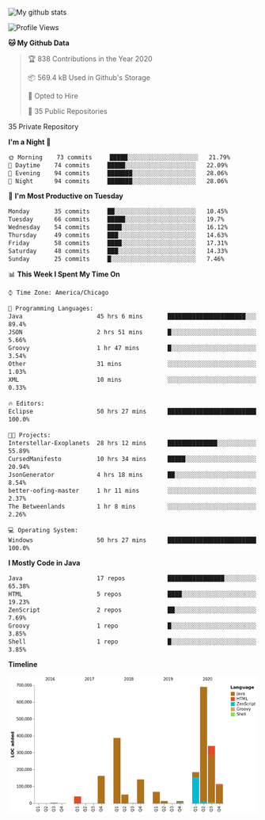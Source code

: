 ![My github stats](https://github-readme-stats.vercel.app/api?username=romvoid95&theme=gruvbox&include_all_commits=true&show_icons=true")

<!--START_SECTION:waka-->
![Profile Views](http://img.shields.io/badge/Profile%20Views-1-blue)

**🐱 My Github Data** 

> 🏆 838 Contributions in the Year 2020
 > 
> 📦 569.4 kB Used in Github's Storage 
 > 
> 💼 Opted to Hire
 > 
> 📜 35 Public Repositories 
 > 
35 Private Repository 
 > 
**I'm a Night 🦉** 

```text
🌞 Morning    73 commits     █████░░░░░░░░░░░░░░░░░░░░   21.79% 
🌆 Daytime    74 commits     █████░░░░░░░░░░░░░░░░░░░░   22.09% 
🌃 Evening    94 commits     ███████░░░░░░░░░░░░░░░░░░   28.06% 
🌙 Night      94 commits     ███████░░░░░░░░░░░░░░░░░░   28.06%

```
📅 **I'm Most Productive on Tuesday** 

```text
Monday       35 commits     ██░░░░░░░░░░░░░░░░░░░░░░░   10.45% 
Tuesday      66 commits     █████░░░░░░░░░░░░░░░░░░░░   19.7% 
Wednesday    54 commits     ████░░░░░░░░░░░░░░░░░░░░░   16.12% 
Thursday     49 commits     ███░░░░░░░░░░░░░░░░░░░░░░   14.63% 
Friday       58 commits     ████░░░░░░░░░░░░░░░░░░░░░   17.31% 
Saturday     48 commits     ███░░░░░░░░░░░░░░░░░░░░░░   14.33% 
Sunday       25 commits     █░░░░░░░░░░░░░░░░░░░░░░░░   7.46%

```


📊 **This Week I Spent My Time On** 

```text
⌚︎ Time Zone: America/Chicago

💬 Programming Languages: 
Java                     45 hrs 6 mins       ██████████████████████░░░   89.4% 
JSON                     2 hrs 51 mins       █░░░░░░░░░░░░░░░░░░░░░░░░   5.66% 
Groovy                   1 hr 47 mins        █░░░░░░░░░░░░░░░░░░░░░░░░   3.54% 
Other                    31 mins             ░░░░░░░░░░░░░░░░░░░░░░░░░   1.03% 
XML                      10 mins             ░░░░░░░░░░░░░░░░░░░░░░░░░   0.33%

🔥 Editors: 
Eclipse                  50 hrs 27 mins      █████████████████████████   100.0%

🐱‍💻 Projects: 
Interstellar-Exoplanets  28 hrs 12 mins      ██████████████░░░░░░░░░░░   55.89% 
CursedManifesto          10 hrs 34 mins      █████░░░░░░░░░░░░░░░░░░░░   20.94% 
JsonGenerator            4 hrs 18 mins       ██░░░░░░░░░░░░░░░░░░░░░░░   8.54% 
better-oofing-master     1 hr 11 mins        ░░░░░░░░░░░░░░░░░░░░░░░░░   2.37% 
The Betweenlands         1 hr 8 mins         ░░░░░░░░░░░░░░░░░░░░░░░░░   2.26%

💻 Operating System: 
Windows                  50 hrs 27 mins      █████████████████████████   100.0%

```

**I Mostly Code in Java** 

```text
Java                     17 repos            ████████████████░░░░░░░░░   65.38% 
HTML                     5 repos             ████░░░░░░░░░░░░░░░░░░░░░   19.23% 
ZenScript                2 repos             ██░░░░░░░░░░░░░░░░░░░░░░░   7.69% 
Groovy                   1 repo              █░░░░░░░░░░░░░░░░░░░░░░░░   3.85% 
Shell                    1 repo              █░░░░░░░░░░░░░░░░░░░░░░░░   3.85%

```


**Timeline**

![Chart not found](https://raw.githubusercontent.com/ROMVoid95/ROMVoid95/master/charts/bar_graph.png) 


<!--END_SECTION:waka-->
